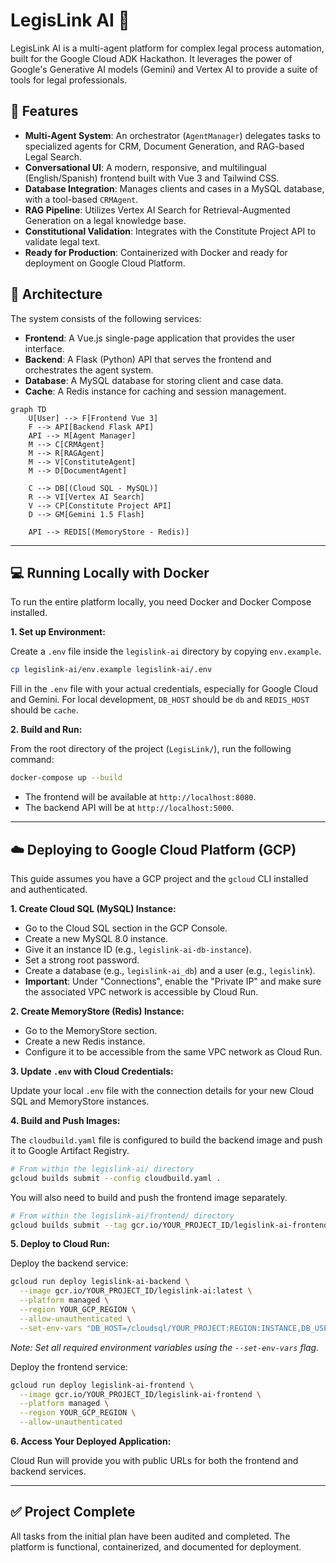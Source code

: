 # LegisLink AI 🚀

LegisLink AI is a multi-agent platform for complex legal process automation, built for the Google Cloud ADK Hackathon. It leverages the power of Google's Generative AI models (Gemini) and Vertex AI to provide a suite of tools for legal professionals.

## 🌟 Features

-   **Multi-Agent System**: An orchestrator (`AgentManager`) delegates tasks to specialized agents for CRM, Document Generation, and RAG-based Legal Search.
-   **Conversational UI**: A modern, responsive, and multilingual (English/Spanish) frontend built with Vue 3 and Tailwind CSS.
-   **Database Integration**: Manages clients and cases in a MySQL database, with a tool-based `CRMAgent`.
-   **RAG Pipeline**: Utilizes Vertex AI Search for Retrieval-Augmented Generation on a legal knowledge base.
-   **Constitutional Validation**: Integrates with the Constitute Project API to validate legal text.
-   **Ready for Production**: Containerized with Docker and ready for deployment on Google Cloud Platform.

## 🧱 Architecture

The system consists of the following services:

-   **Frontend**: A Vue.js single-page application that provides the user interface.
-   **Backend**: A Flask (Python) API that serves the frontend and orchestrates the agent system.
-   **Database**: A MySQL database for storing client and case data.
-   **Cache**: A Redis instance for caching and session management.

```mermaid
graph TD
    U[User] --> F[Frontend Vue 3]
    F --> API[Backend Flask API]
    API --> M[Agent Manager]
    M --> C[CRMAgent]
    M --> R[RAGAgent]
    M --> V[ConstituteAgent]
    M --> D[DocumentAgent]
    
    C --> DB[(Cloud SQL - MySQL)]
    R --> VI[Vertex AI Search]
    V --> CP[Constitute Project API]
    D --> GM[Gemini 1.5 Flash]
    
    API --> REDIS[(MemoryStore - Redis)]
```

---

## 💻 Running Locally with Docker

To run the entire platform locally, you need Docker and Docker Compose installed.

**1. Set up Environment:**

   Create a `.env` file inside the `legislink-ai` directory by copying `env.example`.

   ```bash
   cp legislink-ai/env.example legislink-ai/.env
   ```

   Fill in the `.env` file with your actual credentials, especially for Google Cloud and Gemini. For local development, `DB_HOST` should be `db` and `REDIS_HOST` should be `cache`.

**2. Build and Run:**

   From the root directory of the project (`LegisLink/`), run the following command:

   ```bash
   docker-compose up --build
   ```

   -   The frontend will be available at `http://localhost:8080`.
   -   The backend API will be at `http://localhost:5000`.

---

## ☁️ Deploying to Google Cloud Platform (GCP)

This guide assumes you have a GCP project and the `gcloud` CLI installed and authenticated.

**1. Create Cloud SQL (MySQL) Instance:**

   -   Go to the Cloud SQL section in the GCP Console.
   -   Create a new MySQL 8.0 instance.
   -   Give it an instance ID (e.g., `legislink-ai-db-instance`).
   -   Set a strong root password.
   -   Create a database (e.g., `legislink-ai_db`) and a user (e.g., `legislink`).
   -   **Important**: Under "Connections", enable the "Private IP" and make sure the associated VPC network is accessible by Cloud Run.

**2. Create MemoryStore (Redis) Instance:**

   -   Go to the MemoryStore section.
   -   Create a new Redis instance.
   -   Configure it to be accessible from the same VPC network as Cloud Run.

**3. Update `.env` with Cloud Credentials:**

   Update your local `.env` file with the connection details for your new Cloud SQL and MemoryStore instances.

**4. Build and Push Images:**

   The `cloudbuild.yaml` file is configured to build the backend image and push it to Google Artifact Registry.

   ```bash
   # From within the legislink-ai/ directory
   gcloud builds submit --config cloudbuild.yaml .
   ```

   You will also need to build and push the frontend image separately.

   ```bash
   # From within the legislink-ai/frontend/ directory
   gcloud builds submit --tag gcr.io/YOUR_PROJECT_ID/legislink-ai-frontend .
   ```

**5. Deploy to Cloud Run:**

   Deploy the backend service:

   ```bash
   gcloud run deploy legislink-ai-backend \
     --image gcr.io/YOUR_PROJECT_ID/legislink-ai:latest \
     --platform managed \
     --region YOUR_GCP_REGION \
     --allow-unauthenticated \
     --set-env-vars "DB_HOST=/cloudsql/YOUR_PROJECT:REGION:INSTANCE,DB_USER=...,DB_PASSWORD=...,DB_NAME=...,REDIS_HOST=..."
   ```
   *Note: Set all required environment variables using the `--set-env-vars` flag.*

   Deploy the frontend service:
   ```bash
   gcloud run deploy legislink-ai-frontend \
     --image gcr.io/YOUR_PROJECT_ID/legislink-ai-frontend \
     --platform managed \
     --region YOUR_GCP_REGION \
     --allow-unauthenticated
   ```

**6. Access Your Deployed Application:**

   Cloud Run will provide you with public URLs for both the frontend and backend services.

---

## ✅ Project Complete

All tasks from the initial plan have been audited and completed. The platform is functional, containerized, and documented for deployment. 